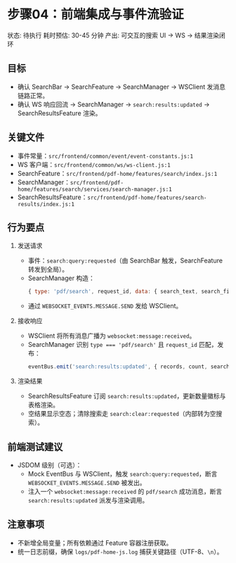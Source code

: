# 步骤04：前端集成与事件流验证

状态: 待执行
耗时预估: 30-45 分钟
产出: 可交互的搜索 UI → WS → 结果渲染闭环

## 目标
- 确认 SearchBar → SearchFeature → SearchManager → WSClient 发消息链路正常。
- 确认 WS 响应回流 → SearchManager → `search:results:updated` → SearchResultsFeature 渲染。

## 关键文件
- 事件常量：`src/frontend/common/event/event-constants.js:1`
- WS 客户端：`src/frontend/common/ws/ws-client.js:1`
- SearchFeature：`src/frontend/pdf-home/features/search/index.js:1`
- SearchManager：`src/frontend/pdf-home/features/search/services/search-manager.js:1`
- SearchResultsFeature：`src/frontend/pdf-home/features/search-results/index.js:1`

## 行为要点
1) 发送请求
   - 事件：`search:query:requested`（由 SearchBar 触发，SearchFeature 转发到全局）。
   - SearchManager 构造：
     ```js
     { type: 'pdf/search', request_id, data: { search_text, search_fields, include_hidden, limit } }
     ```
   - 通过 `WEBSOCKET_EVENTS.MESSAGE.SEND` 发给 WSClient。

2) 接收响应
   - WSClient 将所有消息广播为 `websocket:message:received`。
   - SearchManager 识别 `type === 'pdf/search'` 且 `request_id` 匹配，发布：
     ```js
     eventBus.emit('search:results:updated', { records, count, searchText });
     ```

3) 渲染结果
   - SearchResultsFeature 订阅 `search:results:updated`，更新数量徽标与表格渲染。
   - 空结果显示空态；清除搜索走 `search:clear:requested`（内部转为空搜索）。

## 前端测试建议
- JSDOM 级别（可选）：
  - Mock EventBus 与 WSClient，触发 `search:query:requested`，断言 `WEBSOCKET_EVENTS.MESSAGE.SEND` 被发出。
  - 注入一个 `websocket:message:received` 的 `pdf/search` 成功消息，断言 `search:results:updated` 派发与渲染调用。

## 注意事项
- 不新增全局变量；所有依赖通过 Feature 容器注册获取。
- 统一日志前缀，确保 `logs/pdf-home-js.log` 捕获关键路径（UTF-8、`\n`）。
